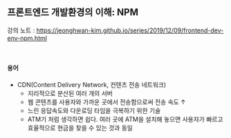 ## 프론트엔드 개발환경의 이해: NPM

강의 노트 : https://jeonghwan-kim.github.io/series/2019/12/09/frontend-dev-env-npm.html

<br>

#### 용어

- CDN(Content Delivery Network, 컨텐츠 전송 네트워크)
    - 지리적으로 분산된 여러 개의 서버
    - 웹 콘텐츠를 사용자와 가까운 곳에서 전송함으로써 전송 속도 ↑
    - 느린 응답속도와 다운로딩 타임을 극복하기 위한 기술
    - ATM기 처럼 생각하면 쉽다. 여러 곳에 ATM을 설치해 놓으면 사용자가 빠르고 효율적으로 현금을 찾을 수 있는 것과 동일

